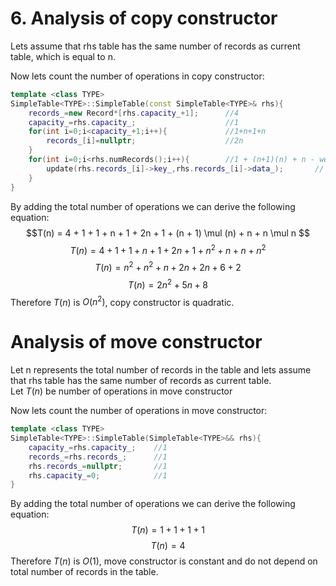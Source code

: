 
# 6. Analysis of copy constructor
Lets assume that rhs table has the same number of records as current table, which is equal to n.

Now lets count the number of operations in copy constructor:
```cpp
template <class TYPE>
SimpleTable<TYPE>::SimpleTable(const SimpleTable<TYPE>& rhs){
    records_=new Record*[rhs.capacity_+1];      //4
    capacity_=rhs.capacity_;                    //1
    for(int i=0;i<capacity_+1;i++){             //1+n+1+n
        records_[i]=nullptr;                    //2n
    }   
    for(int i=0;i<rhs.numRecords();i++){        //1 + (n+1)(n) + n - we know that time complexity of numRecords is O(n), so it will take n operations for numRecords.
        update(rhs.records_[i]->key_,rhs.records_[i]->data_);       // n * (n) - we know that time complexity of update() is O(n), if item does not exist.
    }
}
```
By adding the total number of operations we can derive the following equation:
$$T(n) = 4 + 1 + 1 + n + 1 + 2n + 1 + (n + 1) \mul (n) + n + n \mul n $$
$$T(n) = 4 + 1 + 1 + n + 1 + 2n + 1 + n^2 + n + n + n^2$$
$$T(n) = n^2 + n^2 + n + 2n + 2n + 6 + 2$$
$$T(n) = 2n^2 + 5n + 8$$
Therefore $T(n)$ is $O(n^2)$, copy constructor is quadratic.

# Analysis of move constructor
Let n represents the total number of records in the table and lets assume that rhs table has the same number of records as current table.<br>
Let $T(n)$ be number of operations in move constructor<br>

Now lets count the number of operations in move constructor:
```cpp
template <class TYPE>
SimpleTable<TYPE>::SimpleTable(SimpleTable<TYPE>&& rhs){
    capacity_=rhs.capacity_;    //1
    records_=rhs.records_;      //1
    rhs.records_=nullptr;       //1
    rhs.capacity_=0;            //1
}
```
By adding the total number of operations we can derive the following equation:
$$T(n) = 1 + 1 + 1 + 1$$
$$T(n) = 4$$
Therefore $T(n)$ is $O(1)$, move constructor is constant and do not depend on total number of records in the table.
